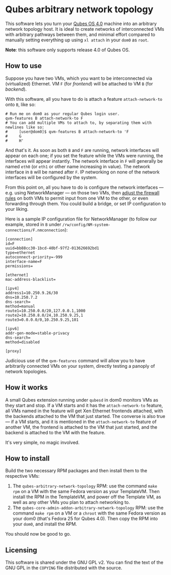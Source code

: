 # Qubes arbitrary network topology

This software lets you turn your [Qubes OS 4.0](https://www.qubes-os.org/) machine into
an arbitrary network topology host.  It is ideal to create networks of interconnected VMs with arbitrary pathways between them, and minimal effort compared to manually setting everything up using `xl attach` in your `dom0` as `root`.

**Note**: this software only supports release 4.0 of Qubes OS.

## How to use

Suppose you have two VMs, which you want to be interconnected via (virtualized) Ethernet.  VM `F` (for *frontend*) will be attached to VM `B` (for *backend*).

With this software, all you have to do is attach a feature `attach-network-to` onto `B`, like so:

```
# Run me on dom0 as your regular Qubes login user.
qvm-features B attach-network-to F
# You can add multiple VMs to attach to, by separating them with newlines like so:
#     [user@dom0]$ qvm-features B attach-network-to 'F
#     G
#     H'
```

And that's it.  As soon as both `B` and `F` are running, network interfaces will appear on each one; if you set the feature while the VMs were running, the interfaces will appear instantly.  The network interface in `F` will generally be named `eth0` (or `eth1` or other name increasing in value).  The network interface in `B` will be named after `F`.  IP networking on none of the network interfaces will be configured by the system.

From this point on, all you have to do is configure the network interfaces — e.g. using NetworkManager — on those two VMs, then [adjust the firewall rules](https://www.qubes-os.org/doc/firewall/) on both VMs to permit input from one VM to the other, or even forwarding through them.  You could build a bridge, or set IP configuration to your liking.

Here is a sample IP configuration file for NetworkManager (to follow our example, stored in `B` under `/rw/config/NM-system-connections/F.nmconnection`):

```
[connection]
id=F
uuid=bb88cc30-1bcd-40bf-97f2-013626692bd1
type=ethernet
autoconnect-priority=-999
interface-name=F
permissions=

[ethernet]
mac-address-blacklist=

[ipv4]
address1=10.250.9.26/30
dns=10.250.7.2
dns-search=
method=manual
route1=10.250.0.0/20,127.0.0.1,1000
route2=10.250.8.0/24,10.250.9.25,1
route3=0.0.0.0/0,10.250.9.25,101

[ipv6]
addr-gen-mode=stable-privacy
dns-search=
method=disabled

[proxy]
```

Judicious use of the `qvm-features` command will allow you to have arbitrarily connected VMs on your system, directly testing a panoply of network topologies.

## How it works

A small Qubes extension running under `qubesd` in dom0 monitors VMs as they start and stop.  If a VM starts and it has the `attach-network-to` feature, all VMs named in the feature will get Xen Ethernet frontends attached, with the backends attached to the VM that just started.  The converse is also true — if a VM starts, and it is mentioned in the `attach-network-to` feature of another VM, the frontend is attached to the VM that just started, and the backend is attached to the VM with the feature.

It's very simple, no magic involved.

## How to install

Build the two necessary RPM packages and then install them to the respective VMs:

1. The `qubes-arbitrary-network-topology` RPM: use the command `make rpm` on a VM with the same Fedora version as your TemplateVM.  Then install the RPM in the TemplateVM, and power off the Template VM, as well as any other VMs you plan to attach networking to.
2. The `qubes-core-admin-addon-arbitrary-network-topology` RPM: use the command `make rpm` on a VM or a `chroot` with the same Fedora version as your dom0 (that's Fedora 25 for Qubes 4.0).  Then copy the RPM into your `dom0`, and install the RPM.

You should now be good to go.

## Licensing

This software is shared under the GNU GPL v2.  You can find the text of the GNU GPL in the `COPYING` file distributed with the source.
